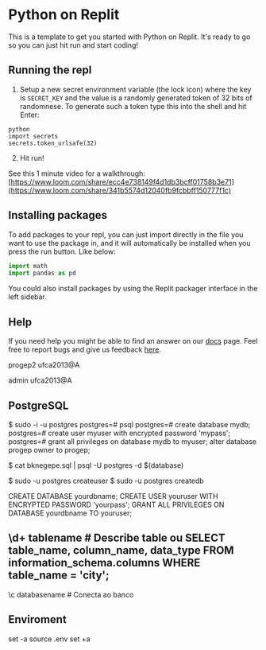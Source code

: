 # Python on Replit

This is a template to get you started with Python on Replit. It's ready to go so you can just hit run and start coding!

## Running the repl

1. Setup a new secret environment variable (the lock icon) where the key is `SECRET_KEY` and the value is
   a randomly generated token of 32 bits of randomnese. To generate such a token type this into the shell and hit Enter:
```
python
import secrets
secrets.token_urlsafe(32)
```
2. Hit run!

See this 1 minute video for a walkthrough: [https://www.loom.com/share/ecc4e738149f4d1db3bcff01758b3e71](https://www.loom.com/share/341b5574d12040fb9fcbbff150777f1c)

## Installing packages

To add packages to your repl, you can just import directly in the file you want to use the package in, and it will automatically be installed when you press the run button. Like below:
```python
import math
import pandas as pd
```

You could also install packages by using the Replit packager interface in the left sidebar.

## Help

If you need help you might be able to find an answer on our [docs](https://docs.replit.com) page. Feel free to report bugs and give us feedback [here](https://replit.com/support).

progep2
ufca2013@A

admin
ufca2013@A


## PostgreSQL

$ sudo -i -u postgres
postgres=# psql
postgres=# create database mydb;
postgres=# create user myuser with encrypted password 'mypass';
postgres=# grant all privileges on database mydb to myuser;
alter database progep owner to progep;

$ cat bknegepe.sql | psql -U postgres -d  $(database)

$ sudo -u postgres createuser <username>
$ sudo -u postgres createdb <dbname>

CREATE DATABASE yourdbname;
CREATE USER youruser WITH ENCRYPTED PASSWORD 'yourpass';
GRANT ALL PRIVILEGES ON DATABASE yourdbname TO youruser;


\d+ tablename # Describe table
ou
SELECT 
   table_name, 
   column_name, 
   data_type 
FROM 
   information_schema.columns
WHERE 
   table_name = 'city';
-----   
   
\c databasename # Conecta ao banco
## Enviroment 
set -a
source .env
set +a

